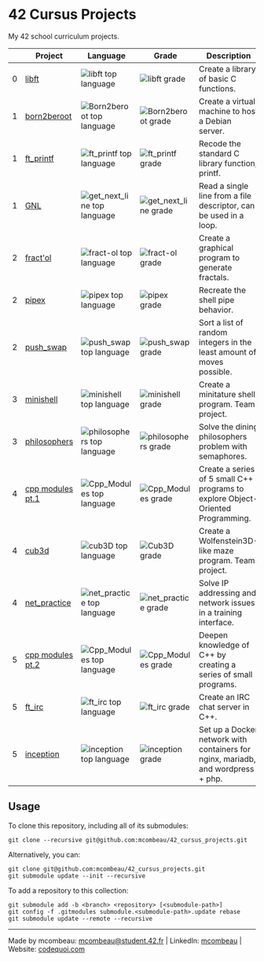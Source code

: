 # 42 Cursus Projects

My 42 school curriculum projects.

| | Project | Language | Grade | Description |
|--------|---------|----------|-------|-------------|
| 0 | [libft](https://github.com/mcombeau/libft)               | ![libft top language](https://img.shields.io/github/languages/top/mcombeau/libft?style=flat-square) | ![libft grade](https://img.shields.io/badge/:-125%25-success?style=flat-square&logo=42) | Create a library of basic C functions. |
| 1 | [born2beroot](https://github.com/mcombeau/Born2beroot)   | ![Born2beroot top language](https://img.shields.io/github/languages/top/mcombeau/Born2beroot?style=flat-square) | ![Born2beroot grade](https://img.shields.io/badge/:-125%25-success?style=flat-square&logo=42) | Create a virtual machine to host a Debian server. |
| 1 | [ft_printf](https://github.com/mcombeau/ft_printf)       | ![ft_printf top language](https://img.shields.io/github/languages/top/mcombeau/ft_printf?style=flat-square) | ![ft_printf grade](https://img.shields.io/badge/:-125%25-success?style=flat-square&logo=42) | Recode the standard C library function, printf. |
| 1 | [GNL](https://github.com/mcombeau/get_next_line)         | ![get_next_line top language](https://img.shields.io/github/languages/top/mcombeau/get_next_line?style=flat-square)          | ![get_next_line grade](https://img.shields.io/badge/:-125%25-success?style=flat-square&logo=42) | Read a single line from a file descriptor, can be used in a loop. |
| 2 | [fract'ol](https://github.com/mcombeau/fract-ol)         | ![fract-ol top language](https://img.shields.io/github/languages/top/mcombeau/fract-ol?style=flat-square) | ![fract-ol grade](https://img.shields.io/badge/:-125%25-success?style=flat-square&logo=42) | Create a graphical program to generate fractals. |
| 2 | [pipex](https://github.com/mcombeau/pipex)               | ![pipex top language](https://img.shields.io/github/languages/top/mcombeau/pipex?style=flat-square) | ![pipex grade](https://img.shields.io/badge/:-118%25-success?style=flat-square&logo=42) | Recreate the shell pipe behavior. |
| 2 | [push_swap](https://github.com/mcombeau/push_swap)       | ![push_swap top language](https://img.shields.io/github/languages/top/mcombeau/push_swap?style=flat-square) | ![push_swap grade](https://img.shields.io/badge/:-100%25-success?style=flat-square&logo=42) | Sort a list of random integers in the least amount of moves possible. |
| 3 | [minishell](https://github.com/mcombeau/minishell)       | ![minishell top language](https://img.shields.io/github/languages/top/mcombeau/minishell?style=flat-square) |  ![minishell grade](https://img.shields.io/badge/:-99%25-success?style=flat-square&logo=42) | Create a minitature shell program. Team project. |
| 3 | [philosophers](https://github.com/mcombeau/philosophers) | ![philosophers top language](https://img.shields.io/github/languages/top/mcombeau/philosophers?style=flat-square) | ![philosophers grade](https://img.shields.io/badge/:-125%25-success?style=flat-square&logo=42) | Solve the dining philosophers problem with semaphores. |
| 4 | [cpp modules pt.1](https://github.com/mcombeau/Cpp_Modules)   | ![Cpp_Modules top language](https://img.shields.io/github/languages/top/mcombeau/Cpp_Modules?style=flat-square) | ![Cpp_Modules grade](https://img.shields.io/badge/:-100%25-success?style=flat-square&logo=42) | Create a series of 5 small C++ programs to explore Object-Oriented Programming. |
| 4 | [cub3d](https://github.com/mcombeau/cub3D.git)           | ![cub3D top language](https://img.shields.io/github/languages/top/mcombeau/cub3D?style=flat-square) |  ![Cub3D grade](https://img.shields.io/badge/:-115%25-success?style=flat-square&logo=42) | Create a Wolfenstein3D-like maze program. Team project. |
| 4 | [net_practice](https://github.com/mcombeau/net_practice) | ![net_practice top language](https://img.shields.io/github/languages/top/mcombeau/net_practice?style=flat-square) | ![net_practice grade](https://img.shields.io/badge/:-100%25-success?style=flat-square&logo=42) | Solve IP addressing and network issues in a training interface. |
| 5 | [cpp modules pt.2](https://github.com/mcombeau/Cpp_Modules)   | ![Cpp_Modules top language](https://img.shields.io/github/languages/top/mcombeau/Cpp_Modules?style=flat-square) | ![Cpp_Modules grade](https://img.shields.io/badge/:-100%25-success?style=flat-square&logo=42) | Deepen knowledge of C++ by creating a series of small programs. |
| 5 | [ft_irc](https://github.com/Ellana42/ft_irc) | ![ft_irc top language](https://img.shields.io/github/languages/top/Ellana42/ft_irc?style=flat-square) | ![ft_irc grade](https://img.shields.io/badge/:-100%25-success?style=flat-square&logo=42) | Create an IRC chat server in C++. |
| 5 | [inception](https://github.com/mcombeau/inception) | ![inception top language](https://img.shields.io/github/languages/top/mcombeau/inception?style=flat-square) | ![inception grade](https://img.shields.io/badge/:-WIP-blue?style=flat-square&logo=42) | Set up a Docker network with containers for nginx, mariadb, and wordpress + php. |


## Usage

To clone this repository, including all of its submodules:

```shell
git clone --recursive git@github.com:mcombeau/42_cursus_projects.git
```

Alternatively, you can:

```shell
git clone git@github.com:mcombeau/42_cursus_projects.git
git submodule update --init --recursive
```

To add a repository to this collection:
```shell
git submodule add -b <branch> <repository> [<submodule-path>]
git config -f .gitmodules submodule.<submodule-path>.update rebase
git submodule update --remote --recursive
```

---
Made by mcombeau: mcombeau@student.42.fr | LinkedIn: [mcombeau](https://www.linkedin.com/in/mia-combeau-86653420b/) | Website: [codequoi.com](https://www.codequoi.com)
